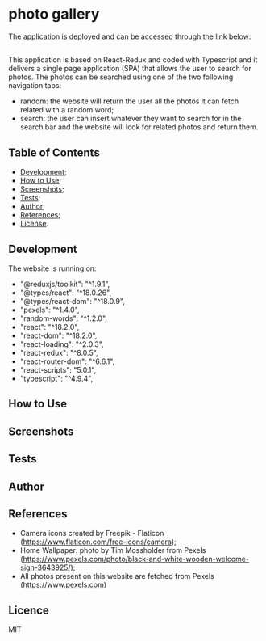 # photo gallery

The application is deployed and can be accessed through the link below:

## 

This application is based on React-Redux and coded with Typescript and it delivers a single page application (SPA) that allows the user to search for photos. The photos can be searched using one of the two following navigation tabs:
- random: the website will return the user all the photos it can fetch related with a random word;
- search: the user can insert whatever they want to search for in the search bar and the website will look for related photos and return them.

## Table of Contents

- [Development](#development);
- [How to Use](#how-to-use);
- [Screenshots](#screenshots);
- [Tests](#tests);
- [Author](#author);
- [References](#references);
- [License](#license).

## Development



The website is running on:

- "@reduxjs/toolkit": "^1.9.1",
- "@types/react": "^18.0.26",
- "@types/react-dom": "^18.0.9",
- "pexels": "^1.4.0",
- "random-words": "^1.2.0",
- "react": "^18.2.0",
- "react-dom": "^18.2.0",
- "react-loading": "^2.0.3",
- "react-redux": "^8.0.5",
- "react-router-dom": "^6.6.1",
- "react-scripts": "5.0.1",
- "typescript": "^4.9.4",

## How to Use



## Screenshots



## Tests



## Author



## References

- Camera icons created by Freepik - Flaticon (https://www.flaticon.com/free-icons/camera);
- Home Wallpaper: photo by Tim Mossholder from Pexels (https://www.pexels.com/photo/black-and-white-wooden-welcome-sign-3643925/);
- All photos present on this website are fetched from Pexels (https://www.pexels.com)

## Licence

MIT
